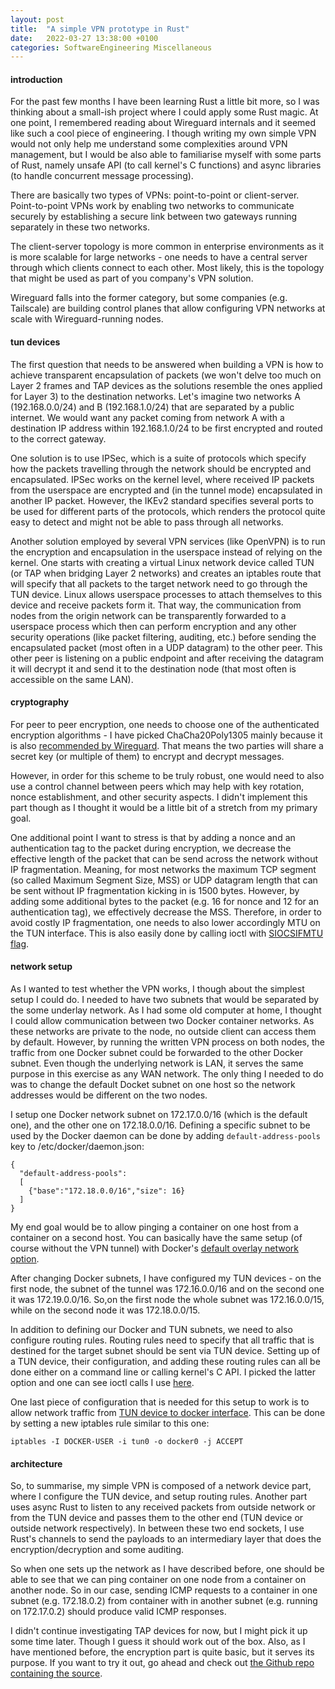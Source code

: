 ```yaml
---
layout: post
title:  "A simple VPN prototype in Rust"
date:   2022-03-27 13:38:00 +0100
categories: SoftwareEngineering Miscellaneous
---
```


#### introduction

For the past few months I have been learning Rust a little bit more, so I was thinking about a small-ish project where I could apply some Rust magic. At one point, I remembered reading about Wireguard internals and it seemed like such a cool piece of engineering. I though writing my own simple VPN would not only help me understand some complexities around VPN management, but I would be also able to familiarise myself with some parts of Rust, namely unsafe API (to call kernel's C functions) and async libraries (to handle concurrent message processing).

There are basically two types of VPNs: point-to-point or client-server. Point-to-point VPNs work by enabling two networks to communicate securely by establishing a secure link between two gateways running separately in these two networks.

The client-server topology is more common in enterprise environments as it is more scalable for large networks - one needs to have a central server through which clients connect to each other. Most likely, this is the topology that might be used as part of you company's VPN solution. 

Wireguard falls into the former category, but some companies (e.g. Tailscale) are building control planes that allow configuring VPN networks at scale with Wireguard-running nodes.

#### tun devices

The first question that needs to be answered when building a VPN is how to achieve transparent encapsulation of packets (we won't delve too much on Layer 2 frames and TAP devices as the solutions resemble the ones applied for Layer 3) to the destination networks. Let's imagine two networks A (192.168.0.0/24) and B (192.168.1.0/24) that are separated by a public internet. We would want any packet coming from network A with a destination IP address within 192.168.1.0/24 to be first encrypted and routed to the correct gateway.

One solution is to use IPSec, which is a suite of protocols which specify how the packets travelling through the network should be encrypted and encapsulated. IPSec works on the kernel level, where received IP packets from the userspace are encrypted and (in the tunnel mode) encapsulated in another IP packet. However, the IKEv2 standard specifies several ports to be used for different parts of the protocols, which renders the protocol quite easy to detect and might not be able to pass through all networks.

Another solution employed by several VPN services (like OpenVPN) is to run the encryption and encapsulation in the userspace instead of relying on the kernel. One starts with creating a virtual Linux network device called TUN (or TAP when bridging Layer 2 networks) and creates an iptables route that will specify that all packets to the target network need to go through the TUN device. Linux allows userspace processes to attach themselves to this device and receive packets form it. That way, the communication from nodes from the origin network can be transparently forwarded to a userspace process which then can perform encryption and any other security operations (like packet filtering, auditing, etc.) before sending the encapsulated packet (most often in a UDP datagram) to the other peer. This other peer is listening on a public endpoint and after receiving the datagram it will decrypt it and send it to the destination node (that most often is accessible on the same LAN). 

#### cryptography

For peer to peer encryption, one needs to choose one of the authenticated encryption algorithms - I have picked ChaCha20Poly1305 mainly because it is also [recommended by Wireguard](https://www.wireguard.com/papers/wireguard.pdf). That means the two parties will share a secret key (or multiple of them) to encrypt and decrypt messages. 

However, in order for this scheme to be truly robust, one would need to also use a control channel between peers which may help with key rotation, nonce establishment, and other security aspects. I didn't implement this part though as I thought it would be a little bit of a stretch from my primary goal.

One additional point I want to stress is that by adding a nonce and an authentication tag to the packet during encryption, we decrease the effective length of the packet that can be send across the network without IP fragmentation. Meaning, for most networks the maximum TCP segment (so called Maximum Segment Size, MSS) or UDP datagram length that can be sent without IP fragmentation kicking in is 1500 bytes. However, by adding some additional bytes to the packet (e.g. 16 for nonce and 12 for an authentication tag), we effectively decrease the MSS. Therefore, in order to avoid costly IP fragmentation, one needs to also lower accordingly MTU on the TUN interface. This is also easily done by calling ioctl with [SIOCSIFMTU flag](https://man7.org/linux/man-pages/man7/netdevice.7.html).

#### network setup

As I wanted to test whether the VPN works, I though about the simplest setup I could do. I needed to have two subnets that would be separated by the some underlay network. As I had some old computer at home, I thought I could allow communication between two Docker container networks. As these networks are private to the node, no outside client can access them by default. However, by running the written VPN process on both nodes, the traffic from one Docker subnet could be forwarded to the other Docker subnet. Even though the underlying network is LAN, it serves the same purpose in this exercise as any WAN network. The only thing I needed to do was to change the default Docket subnet on one host so the network addresses would be different on the two nodes. 

I setup one Docker network subnet on 172.17.0.0/16 (which is the default one), and the other one on 172.18.0.0/16. Defining a specific subnet to be used by the Docker daemon can be done by adding `default-address-pools` key to /etc/docker/daemon.json:

```
{
  "default-address-pools":
  [
    {"base":"172.18.0.0/16","size": 16}
  ]
}
```

My end goal would be to allow pinging a container on one host from a container on a second host. You can basically have the same setup (of course without the VPN tunnel) with Docker's [default overlay network option](https://docs.docker.com/network/network-tutorial-overlay/). 

After changing Docker subnets, I have configured my TUN devices - on the first node, the subnet of the tunnel was 172.16.0.0/16 and on the second one it was 172.19.0.0/16. So,on the first node the whole subnet was 172.16.0.0/15, while on the second node it was 172.18.0.0/15. 

In addition to defining our Docker and TUN subnets, we need to also configure routing rules. Routing rules need to specify that all traffic that is destined for the target subnet should be sent via TUN device. Setting up of a TUN device, their configuration, and adding these routing rules can all be done either on a command line or calling kernel's C API. I picked the latter option and one can see ioctl calls I use [here](https://github.com/ragoragino/weapon/blob/master/src/platform/linux/device.rs#L13).

One last piece of configuration that is needed for this setup to work is to allow network traffic from [TUN device to docker interface](https://docs.docker.com/network/iptables/). This can be done by setting a new iptables rule similar to this one:

```
iptables -I DOCKER-USER -i tun0 -o docker0 -j ACCEPT
```

#### architecture

So, to summarise, my simple VPN is composed of a network device part, where I configure the TUN device, and setup routing rules. Another part uses async Rust to listen to any received packets from outside network or from the TUN device and passes them to the other end (TUN device or outside network respectively). In between these two end sockets, I use Rust's channels to send the payloads to an intermediary layer that does the encryption/decryption and some auditing. 

So when one sets up the network as I have described before, one should be able to see that we can ping container on one node from a container on another node. So in our case, sending ICMP requests to a container in one subnet (e.g. 172.18.0.2) from container with in another subnet (e.g. running on 172.17.0.2) should produce valid ICMP responses.

I didn't continue investigating TAP devices for now, but I might pick it up some time later. Though I guess it should work out of the box. Also, as I have mentioned before, the encryption part is quite basic, but it serves its purpose. If you want to try it out, go ahead and check out [the Github repo containing the source](https://github.com/ragoragino/weapon).